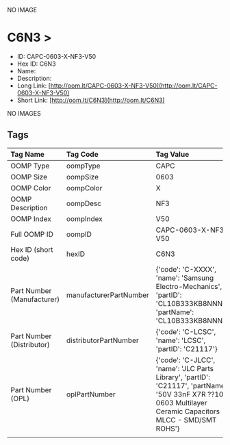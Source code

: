 


  
NO IMAGE  
# C6N3 > 

- ID: CAPC-0603-X-NF3-V50
- Hex ID: C6N3
- Name: 
- Description: 
- Long Link: [http://oom.lt/CAPC-0603-X-NF3-V50](http://oom.lt/CAPC-0603-X-NF3-V50)
- Short Link: [http://oom.lt/C6N3](http://oom.lt/C6N3)
  
NO IMAGES  
## Tags
  

|Tag Name|Tag Code|Tag Value|
| :--- | :--- | :--- |
|OOMP Type|oompType|CAPC|
|OOMP Size|oompSize|0603|
|OOMP Color|oompColor|X|
|OOMP Description|oompDesc|NF3|
|OOMP Index|oompIndex|V50|
|Full OOMP ID|oompID|CAPC-0603-X-NF3-V50|
|Hex ID (short code)|hexID|C6N3|
|Part Number (Manufacturer)|manufacturerPartNumber|{'code': 'C-XXXX', 'name': 'Samsung Electro-Mechanics', 'partID': 'CL10B333KB8NNNC', 'partName': 'CL10B333KB8NNNC'}|
|Part Number (Distributor)|distributorPartNumber|{'code': 'C-LCSC', 'name': 'LCSC', 'partID': 'C21117'}|
|Part Number (OPL)|oplPartNumber|{'code': 'C-JLCC', 'name': 'JLC Parts Library', 'partID': 'C21117', 'partName': '50V 33nF X7R ??10% 0603  Multilayer Ceramic Capacitors MLCC - SMD/SMT ROHS'}|
||||
